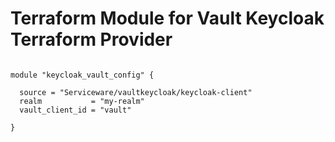 # Terraform Module for Vault Keycloak Terraform Provider



```hcl

module "keycloak_vault_config" {

  source = "Serviceware/vaultkeycloak/keycloak-client"
  realm           = "my-realm"
  vault_client_id = "vault"

}

```